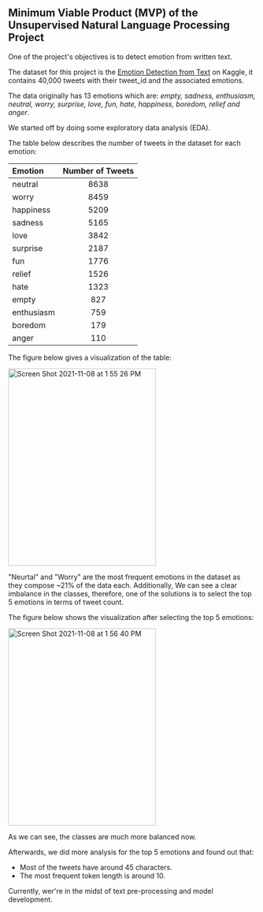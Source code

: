 ## Minimum Viable Product (MVP) of the Unsupervised Natural Language Processing Project
One of the project's objectives is to detect emotion from written text.

The dataset for this project is the [Emotion Detection from Text](https://www.kaggle.com/pashupatigupta/emotion-detection-from-text) on Kaggle, 
it contains 40,000 tweets with their tweet_id and the associated emotions.

The data originally has 13 emotions which are: _empty, sadness, enthusiasm, neutral, worry, surprise, love, fun, hate, happiness, boredom, relief and anger_.

We started off by doing some exploratory data analysis (EDA). 

The table below describes the number of tweets in the dataset for each emotion:

| Emotion | Number of Tweets |
|:---|:---:|
| neutral         |8638|
| worry      |8459|
| happiness         |5209|
| sadness         |5165|
| love      |3842|
| surprise      |2187|
| fun       |1776|
| relief      |1526|
| hate    |1323|
| empty      | 827|
| enthusiasm       | 759|
| boredom          | 179|
| anger     | 110|

The figure below gives a visualization of the table:

<img width="300" height = "400" alt="Screen Shot 2021-11-08 at 1 55 26 PM" src="https://user-images.githubusercontent.com/80189295/140731999-1af95e4e-7689-48f5-aa79-07d7b54ac92a.png">


"Neurtal" and "Worry" are the most frequent emotions in the dataset as they compose ~21% of the data each. 
Additionally, We can see a clear imbalance in the classes, therefore, one of the solutions is to select the top 5 emotions in terms of tweet count.

The figure below shows the visualization after selecting the top 5 emotions:

<img width="300" height = "400" alt="Screen Shot 2021-11-08 at 1 56 40 PM" src="https://user-images.githubusercontent.com/80189295/140732242-a037de9c-7d73-4315-b4aa-eb4993f7d30f.png">

As we can see, the classes are much more balanced now.


Afterwards, we did more analysis for the top 5 emotions and found out that:
- Most of the tweets have around 45 characters.
- The most frequent token length is around 10.

Currently, wer're in the midst of text pre-processing and model development.
